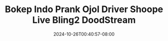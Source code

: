 --- 
title: "Bokep Indo Prank Ojol Driver Shoope Live Bling2  DoodStream"
description: "download bokeh Bokep Indo Prank Ojol Driver Shoope Live Bling2  DoodStream simontox   terbaru"
date: 2024-10-26T00:40:57-08:00
file_code: "1g8zr8kxon2r"
draft: false
cover: "b7sssqmnxs7u31ga.jpg"
tags: ["Bokep", "Indo", "Prank", "Ojol", "Driver", "Shoope", "Live", "DoodStream", "bokep-indo", "bokep-viral", "bokep-ig"]
length: 1703
fld_id: "1483065"
foldername: "A prank"
categories: ["A prank"]
views: 0
---